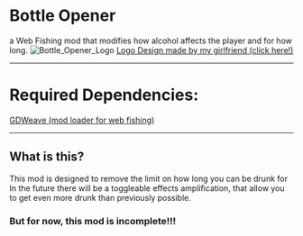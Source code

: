 # Bottle Opener
a Web Fishing mod that modifies how alcohol affects the player and for how long.
![Bottle_Opener_Logo](https://github.com/user-attachments/assets/c3727cd5-6d06-48a4-9f0f-c3c62c283a43)
[Logo Design made by my girlfriend (click here!)](https://twitter.com/itscannedcanine)

---
# Required Dependencies:
[GDWeave (mod loader for web fishing)](https://github.com/NotNite/GDWeave)

---
## What is this?
This mod is designed to remove the limit on how long you can be drunk for
In the future there will be a toggleable effects amplification, that allow you to get even more drunk than previously possible.
### But for now, this mod is incomplete!!!

